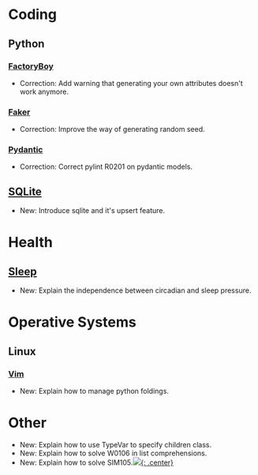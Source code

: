 # Coding

## Python

### [FactoryBoy](factoryboy.md)

* Correction: Add warning that generating your own attributes doesn't work anymore.

### [Faker](faker.md)

* Correction: Improve the way of generating random seed.

### [Pydantic](pydantic.md)

* Correction: Correct pylint R0201 on pydantic models.

## [SQLite](sqlite.md)

* New: Introduce sqlite and it's upsert feature.

# Health

## [Sleep](sleep.md)

* New: Explain the independence between circadian and sleep pressure.

# Operative Systems

## Linux

### [Vim](vim.md)

* New: Explain how to manage python foldings.

# Other

* New: Explain how to use TypeVar to specify children class.
* New: Explain how to solve W0106 in list comprehensions.
* New: Explain how to solve SIM105.[![](not-by-ai.svg){: .center}](https://notbyai.fyi)
